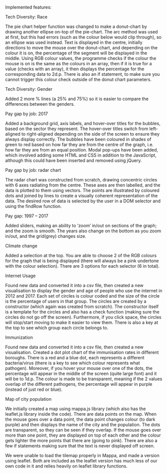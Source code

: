 Implemented features: 

Tech Diversity: Race 

The pie chart helper function was changed to make a donut-chart by drawing another ellipse on-top of the pie-chart. The arc method was used at first, but this had errors (such as the colour below would clip through), so an ellipse was used instead. Text is displayed in the centre, initially directions to move the mouse over the donut-chart, and depending on the colour it is on, the percentage of the segment will be displayed in the middle. Using RGB colour values, the programme checks if the colour the mouse is on is the same as the colours in an array, then if it is true for a value (checks with an array), it then displays the percentage for the corresponding data to 2d.p. There is also an if statement, to make sure you cannot trigger this colour check outside of the donut chart parameters.

Tech Diversity: Gender

Added 2 more % lines (a 25% and 75%) so it is easier to compare the differences between the genders.

Pay gap by job: 2017

Added a background grid, axis labels, and hover-over titles for the bubbles, based on the sector they represent. The hover-over titles switch from left-aligned to right-aligned depending on the side of the screen to ensure they always display correctly. The bubbles have been coloured in shades of green to red based on how far they are from the centre of the graph, i.e. how far they are from an equal position. Modal pop-ups have been added, which involved adding some HTML and CSS in addition to the JavaScript, although this could have been inserted and removed using jQuery.

Pay gap by job: radar chart

The radar chart was constructed from scratch, drawing concentric circles with 6 axes radiating from the centre. These axes are then labelled, and the data is plotted to them using vectors. The points are illustrated by coloured dots and joined by lines to create a visually coherent representation of the data. The desired row of data is selected by the user in a DOM selector and using the findRow function.

Pay gap: 1997 – 2017

Added sliders, making an ability to ‘zoom’ in/out on sections of the graph; and the zoom is smooth. The years also change on the bottom as you zoom in/out, and the grid(grey) changes size. 

Climate change

Added a selection at the top. You are able to choose 2 of the RGB colours for the graph that is being displayed (there will always be a pink undertone with the colour selection). There are 3 options for each selector (6 in total). 

Internet Usage

Found new data and converted it into a csv file, then created a new visualisation to display the gender and age of people who use the internet in 2012 and 2017. Each set of circles is colour coded and the size of the circle is the percentage of users in that group. The circles are created by a constructor (which again was created from scratch). The constructor itself is a template for the circles and also has a check function (making sure the circles do not go off the screen). Furthermore, if you click space, the circles will stop/start moving to make it easier to view them. There is also a key at the top to see which group each circle belongs to.

Immunization

Found new data and converted it into a csv file, then created a new visualisation. Created a dot plot chart of the immunisation rates in different boroughs. There is a red and a blue dot, each represents a different bacteria/virus (there is a key to see which colour represents what pathogen). Moreover, if you hover your mouse over one of the dots, the percentage will appear in the middle of the screen (quite large font) and it will be to 1d.p. The colour is made to be transparent, meaning if the 2 values overlap of the different pathogens, the percentage will appear in purple (instead of just red or blue).

Map of city population

We initially created a map using mappa.js library (which also has the leaflet.js library inside the code). There are data points on the map. When the mouse goes over a data point, the data point changes colour (to dark purple) and then displays the name of the city and the population. The dots are transparent, so they can be seen if they overlap. If the mouse goes over more than one point, they are displayed on top of each other and the colour gets lighter the more points that there are (going to pink). There are also a few if statements making sure that the text is never displayed off screen. 

We were unable to load the tilemap properly in Mappa, and made a version using leaflet. Both are included as the leaflet version has much less of our own code in it and relies heavily on leaflet library functions.


